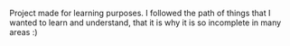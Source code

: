 Project made for learning purposes. I followed the path of things that I wanted to learn and understand, that it is why it is so incomplete in many areas :) 

